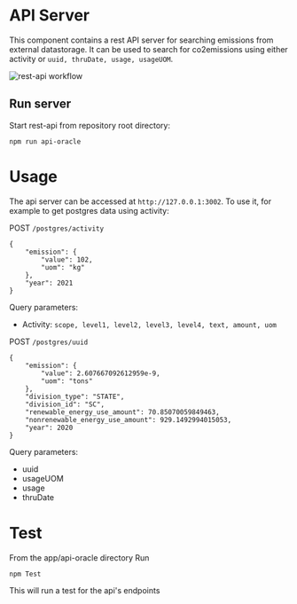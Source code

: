 # API Server

This component contains a rest API server for searching emissions from external datastorage.  It can be used to search for co2emissions using either activity or ``uuid, thruDate, usage, usageUOM``.

![rest-api workflow](/rest-api.png)
## Run server

Start rest-api from repository root directory:
```
npm run api-oracle
```
# Usage

The api server can be accessed at  `http://127.0.0.1:3002`.  To use it, for example to get postgres data using activity:

POST `/postgres/activity`
```
{
    "emission": {
        "value": 102,
        "uom": "kg"
    },
    "year": 2021
}
```
Query parameters:
* Activity:
``
scope, level1, level2, level3, level4, text, amount, uom
``

POST `/postgres/uuid`

```
{
    "emission": {
        "value": 2.607667092612959e-9,
        "uom": "tons"
    },
    "division_type": "STATE",
    "division_id": "SC",
    "renewable_energy_use_amount": 70.85070059849463,
    "nonrenewable_energy_use_amount": 929.1492994015053,
    "year": 2020
}
```
Query parameters:
* uuid
* usageUOM
* usage
* thruDate

# Test

From the app/api-oracle directory Run
```
npm Test
```

This will run a test for the api's endpoints
